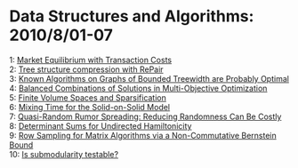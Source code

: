 # Data Structures and Algorithms: 2010/8/01-07  
1: [Market Equilibrium with Transaction Costs](https://doi.org/10.48550/arXiv.1001.0393)  
2: [Tree structure compression with RePair](https://doi.org/10.48550/arXiv.1007.5406)  
3: [Known Algorithms on Graphs of Bounded Treewidth are Probably Optimal](https://doi.org/10.48550/arXiv.1007.5450)  
4: [Balanced Combinations of Solutions in Multi-Objective Optimization](https://doi.org/10.48550/arXiv.1007.5475)  
5: [Finite Volume Spaces and Sparsification](https://doi.org/10.48550/arXiv.1002.3541)  
6: [Mixing Time for the Solid-on-Solid Model](https://doi.org/10.48550/arXiv.1008.0125)  
7: [Quasi-Random Rumor Spreading: Reducing Randomness Can Be Costly](https://doi.org/10.48550/arXiv.1008.0501)  
8: [Determinant Sums for Undirected Hamiltonicity](https://doi.org/10.48550/arXiv.1008.0541)  
9: [Row Sampling for Matrix Algorithms via a Non-Commutative Bernstein Bound](https://doi.org/10.48550/arXiv.1008.0587)  
10: [Is submodularity testable?](https://doi.org/10.48550/arXiv.1008.0831)  
